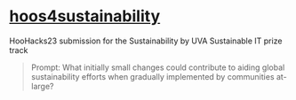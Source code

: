 # [hoos4sustainability](http://hoos4sustainability.tech/)
HooHacks23 submission for the Sustainability by UVA Sustainable IT prize track
> Prompt: What initially small changes could contribute to aiding global sustainability efforts when gradually implemented by communities at-large?
